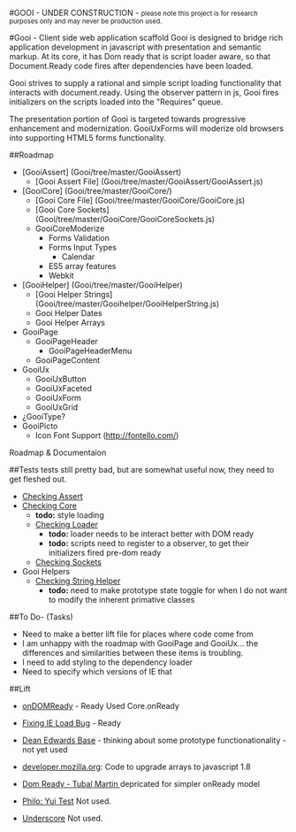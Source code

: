 #GOOI - UNDER CONSTRUCTION - 
<small>please note this project is for research purposes only and may never be production used. </small>

#Gooi - Client side web application scaffold
Gooi is designed to bridge rich application development in javascript with presentation and semantic markup. 
At its core, it has Dom ready that is script loader aware, so that Document.Ready code fires after dependencies 
have been loaded. 

Gooi strives to supply a rational and simple script loading functionality that interacts with document.ready.
Using the observer pattern in js, Gooi fires initializers on the scripts loaded into the "Requires" queue. 

The presentation portion of Gooi is targeted towards progressive enhancement and modernization. GooiUxForms will 
moderize old browsers into supporting HTML5 forms functionality.

##Roadmap
* [GooiAssert] (Gooi/tree/master/GooiAssert) 
    * [Gooi Assert File] (Gooi/tree/master/GooiAssert/GooiAssert.js)
* [GooiCore] (Gooi/tree/master/GooiCore/)
    * [Gooi Core File] (Gooi/tree/master/GooiCore/GooiCore.js)
    * [Gooi Core Sockets] (Gooi/tree/master/GooiCore/GooiCoreSockets.js)
    * GooiCoreModerize
        * Forms Validation
        * Forms Input Types
            * Calendar
        * ES5 array features 
        * Webkit
* [GooiHelper] (Gooi/tree/master/GooiHelper)
    * [Gooi Helper Strings] (Gooi/tree/master/Gooihelper/GooiHelperString.js)
    * Gooi Helper Dates
    * Gooi Helper Arrays
* GooiPage
    * GooiPageHeader
        * GooiPageHeaderMenu
    * GooiPageContent
* GooiUx
    * GooiUxButton
    * GooiUxFaceted
    * GooiUxForm
    * GooiUxGrid
* &iquest;GooiType?
* GooiPicto
    * Icon Font Support  (http://fontello.com/)


Roadmap & Documentaion  

 
##Tests
tests still pretty bad, but are somewhat useful now, they need to get fleshed out.
* <a href="test/_GooiAssert.htm">Checking Assert</a>
* <a href="test/_GooiCore.htm">Checking Core</a>
    * __todo:__ style loading 
    * <a href="test/_GooiCoreLoader.htm">Checking Loader</a>
        * __todo:__ loader needs to be interact better with DOM ready 
        * __todo:__ scripts need to register to a observer, to get their initializers fired pre-dom ready
    * <a href="test/_GooiCoreSocket.htm">Checking Sockets</a>
* Gooi Helpers
    * <a href="test/_GooiHelperString.htm">Checking String Helper</a>
        * __todo:__ need to make prototype state toggle for when I do not want to modify the inherent primative classes 

##To Do- (Tasks)
* Need to make a better lift file for places where code come from
* I am unhappy with the roadmap with GooiPage and GooiUx... the differences and similarities between these items is troubling. 
* I need to add styling to the dependency loader
* Need to specify which versions of IE that

##Lift

* <a target="_blank" href="https://github.com/ryanmorr/ondomready">onDOMReady</a> - Ready Used Core.onReady<br/>
* <a target="_blank" href="http://stackoverflow.com/questions/6568890/javascript-dynamic-script-loading-ie-problems">Fixing IE Load Bug</a> - Ready<br/>

* <a target="_blank" href="http://dean.edwards.name/weblog/2006/03/base/">Dean Edwards Base</a> - thinking about some prototype functionationality - not yet used<br/>
* <a target="_blank" href="//developer.mozilla.org/en-US/docs/JavaScript/Reference/Global_Objects/Array">developer.mozilla.org</a>: Code to upgrade arrays to javascript 1.8<br/>
* <a target="_blank" href="//code.google.com/p/domready/">Dom Ready - Tubal Martin </a>depricated for simpler onReady model<br/>
* <a target="_blank" href="//developer.yahoo.com/yui/yuitest/#start">Philo: Yui Test</a> Not used. <br/>
* <a target="_blank" href="//github.com/amdjs/underscore/blob/master/underscore.js">Underscore</a> Not used. <br/>


